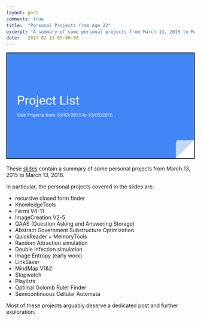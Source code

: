 ```yaml
---
layout: post
comments: true
title:  "Personal Projects from Age 22"
excerpt: "A summary of some personal projects from March 13, 2015 to March 13, 2016"
date:   2017-02-13 05:00:00
---
```


<a href="https://docs.google.com/presentation/d/1D8GbM-0ME2dIm54QIPuqB6Pf-iPlhTHlm0a21hk4GjI/edit?usp=sharing" target="_blank"><img src="https://raw.githubusercontent.com/tannerbohn/tannerbohn.github.io/master/assets/year_review_22.png" alt="SLIDES" width="500" height="280" border="2" /></a>

These [slides](https://docs.google.com/presentation/d/1D8GbM-0ME2dIm54QIPuqB6Pf-iPlhTHlm0a21hk4GjI/edit?usp=sharing) contain a summary of some personal projects from March 13, 2015 to March 13, 2016.

In particular, the personal projects covered in the slides are:

+ recursive closed form finder
+ KnowledgeTools
+ Fermi V4-11
+ ImageCreation V2-5
+ QAAS (Question Asking and Answering Storage)
+ Abstract Government Substructure Optimization
+ QuickReader + MemoryTools
+ Random Attraction simulation
+ Double Infection simulation
+ Image Entropy (early work)
+ LinkSaver
+ MindMap V1&2
+ Stopwatch
+ Playlists
+ Optimal Golomb Ruler Finder
+ Semicontinuous Cellular Automata

Most of these projects arguably deserve a dedicated post and further exploration.